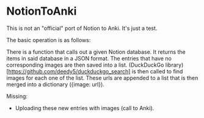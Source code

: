 # NotionToAnki

This is not an "official" port of Notion to Anki. It's just a test. 

The basic operation is as follows:

There is a function that calls out a given Notion database. It returns the items in said database in a JSON format. The entries that have no corresponding images are then saved into a list. (DuckDuckGo library)[https://github.com/deedy5/duckduckgo_search] is then called to find images for each one of the list. These urls are appended to a list that is then merged into a dictionary ({image: url}). 

Missing: 
- Uploading these new entries with images (call to Anki).  

